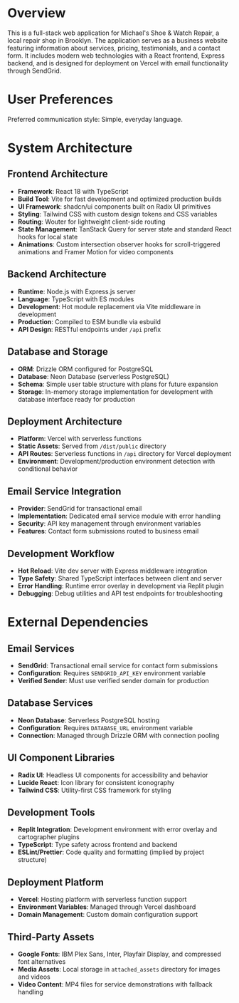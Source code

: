 # Overview

This is a full-stack web application for Michael's Shoe & Watch Repair, a local repair shop in Brooklyn. The application serves as a business website featuring information about services, pricing, testimonials, and a contact form. It includes modern web technologies with a React frontend, Express backend, and is designed for deployment on Vercel with email functionality through SendGrid.

# User Preferences

Preferred communication style: Simple, everyday language.

# System Architecture

## Frontend Architecture
- **Framework**: React 18 with TypeScript
- **Build Tool**: Vite for fast development and optimized production builds
- **UI Framework**: shadcn/ui components built on Radix UI primitives
- **Styling**: Tailwind CSS with custom design tokens and CSS variables
- **Routing**: Wouter for lightweight client-side routing
- **State Management**: TanStack Query for server state and standard React hooks for local state
- **Animations**: Custom intersection observer hooks for scroll-triggered animations and Framer Motion for video components

## Backend Architecture
- **Runtime**: Node.js with Express.js server
- **Language**: TypeScript with ES modules
- **Development**: Hot module replacement via Vite middleware in development
- **Production**: Compiled to ESM bundle via esbuild
- **API Design**: RESTful endpoints under `/api` prefix

## Database and Storage
- **ORM**: Drizzle ORM configured for PostgreSQL
- **Database**: Neon Database (serverless PostgreSQL)
- **Schema**: Simple user table structure with plans for future expansion
- **Storage**: In-memory storage implementation for development with database interface ready for production

## Deployment Architecture
- **Platform**: Vercel with serverless functions
- **Static Assets**: Served from `/dist/public` directory
- **API Routes**: Serverless functions in `/api` directory for Vercel deployment
- **Environment**: Development/production environment detection with conditional behavior

## Email Service Integration
- **Provider**: SendGrid for transactional email
- **Implementation**: Dedicated email service module with error handling
- **Security**: API key management through environment variables
- **Features**: Contact form submissions routed to business email

## Development Workflow
- **Hot Reload**: Vite dev server with Express middleware integration
- **Type Safety**: Shared TypeScript interfaces between client and server
- **Error Handling**: Runtime error overlay in development via Replit plugin
- **Debugging**: Debug utilities and API test endpoints for troubleshooting

# External Dependencies

## Email Services
- **SendGrid**: Transactional email service for contact form submissions
- **Configuration**: Requires `SENDGRID_API_KEY` environment variable
- **Verified Sender**: Must use verified sender domain for production

## Database Services
- **Neon Database**: Serverless PostgreSQL hosting
- **Configuration**: Requires `DATABASE_URL` environment variable
- **Connection**: Managed through Drizzle ORM with connection pooling

## UI Component Libraries
- **Radix UI**: Headless UI components for accessibility and behavior
- **Lucide React**: Icon library for consistent iconography
- **Tailwind CSS**: Utility-first CSS framework for styling

## Development Tools
- **Replit Integration**: Development environment with error overlay and cartographer plugins
- **TypeScript**: Type safety across frontend and backend
- **ESLint/Prettier**: Code quality and formatting (implied by project structure)

## Deployment Platform
- **Vercel**: Hosting platform with serverless function support
- **Environment Variables**: Managed through Vercel dashboard
- **Domain Management**: Custom domain configuration support

## Third-Party Assets
- **Google Fonts**: IBM Plex Sans, Inter, Playfair Display, and compressed font alternatives
- **Media Assets**: Local storage in `attached_assets` directory for images and videos
- **Video Content**: MP4 files for service demonstrations with fallback handling